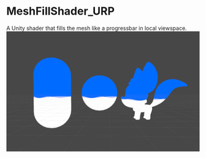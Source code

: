 # MeshFillShader_URP
A Unity shader that fills the mesh like a progressbar in local viewspace.
![sample](https://github.com/ardahamamcioglu/MeshFillShader_URP/blob/main/images/example.png)
